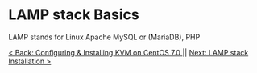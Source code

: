 # LAMP stack Basics

LAMP stands for Linux Apache MySQL or (MariaDB), PHP

[< Back: Configuring & Installing KVM on CentOS 7.0 ](https://github.com/sxcdennis/Linux-Guides/blob/master/Configuring%20%26%20Installing%20KVM%20on%20CentOS%207.md "Configuring & Installing KVM on CentOS 7.0 ") || [Next: LAMP stack Installation >](https://github.com/sxcdennis/Linux-Guides/blob/master/LAMP%20stack%20Installation.md "LAMP stack Installation")
